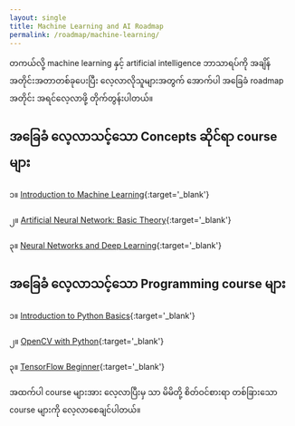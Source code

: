 ```yaml
---
layout: single
title: Machine Learning and AI Roadmap
permalink: /roadmap/machine-learning/
---
```


တကယ်လို့ machine learning နှင့် artificial intelligence ဘာသာရပ်ကို အချိန်အတိုင်းအတာတစ်ခုပေးပြီး လေ့လာလိုသူများအတွက် အောက်ပါ အခြေခံ roadmap အတိုင်း အရင်လေ့လာဖို့ တိုက်တွန်းပါတယ်။

## အခြေခံ လေ့လာသင့်သော Concepts ဆိုင်ရာ course များ

၁။ [Introduction to Machine Learning](/courses/intro-to-ml/){:target='_blank'}

၂။ [Artificial Neural Network: Basic Theory](/courses/ann-basic/){:target='_blank'}

၃။ [Neural Networks and Deep Learning](/courses/neural-networks-and-deep-learning/){:target='_blank'}

## အခြေခံ လေ့လာသင့်သော Programming course များ

၁။ [Introduction to Python Basics](/courses/intro-to-python/){:target='_blank'}

၂။ [OpenCV with Python](/courses/opencv-with-python/){:target='_blank'}

၃။ [TensorFlow Beginner](/courses/tensorflow-beginner/){:target='_blank'}


အထက်ပါ course များအား လေ့လာပြီးမှ သာ မိမိတို့ စိတ်ဝင်စားရာ တစ်ခြားသော course များကို လေ့လာစေချင်ပါတယ်။